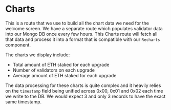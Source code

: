 # Charts

This is a route that we use to build all the chart data we need for the welcome screen. We have a separate route which populates validator data into our Mongo DB once every few hours. This Charts route will fetch all that data and process it into a format that is compatible with our `Recharts` component.

The charts we display include:

- Total amount of ETH staked for each upgrade
- Number of validators on each upgrade
- Average amount of ETH staked for each upgrade

The data processing for these charts is quite complex and it heavily relies on the `timestamp` field being unified across 0x00, 0x01 and 0x02 each time we write to the DB. We would expect 3 and only 3 records to have the exact same timestamp.
